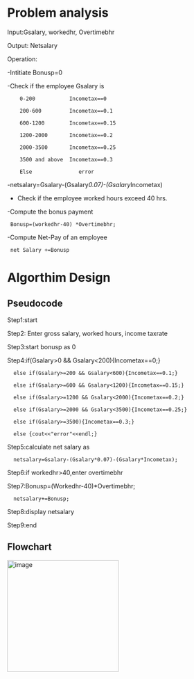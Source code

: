 # Problem analysis
Input:Gsalary, workedhr, Overtimebhr

Output: Netsalary

Operation: 

-Intitiate Bonusp=0

-Check if the employee Gsalary is 

        0-200           Incometax==0
        
        200-600         Incometax==0.1
        
        600-1200        Incometax==0.15
        
        1200-2000       Incometax==0.2
        
        2000-3500       Incometax==0.25
        
        3500 and above  Incometax==0.3
        
        Else               error

-netsalary=Gsalary-(Gsalary*0.07)-(Gsalary*Incometax)

- Check if the employee worked hours exceed 40 hrs.

-Compute the bonus payment 

     Bonusp=(workedhr-40) *Overtimebhr;

-Compute Net-Pay of an employee

     net Salary +=Bonusp

# Algorthim Design

## Pseudocode

Step1:start

Step2: Enter gross salary, worked hours, income taxrate

Step3:start bonusp as 0

Step4:if(Gsalary>0 && Gsalary<200){Incometax==0;}

      else if(Gsalary>=200 && Gsalary<600){Incometax==0.1;}
      
      else if(Gsalary>=600 && Gsalary<1200){Incometax==0.15;}
      
      else if(Gsalary>=1200 && Gsalary<2000){Incometax==0.2;}
      
      else if(Gsalary>=2000 && Gsalary<3500){Incometax==0.25;}
      
      else if(Gsalary>=3500){Incometax==0.3;}
      
      else {cout<<"error"<<endl;}

Step5:calculate net salary as 

      netsalary=Gsalary-(Gsalary*0.07)-(Gsalary*Incometax);

Step6:if workedhr>40,enter overtimebhr 

Step7:Bonusp=(Workedhr-40)*Overtimebhr;

      netsalary+=Bonusp;

Step8:display netsalary

Step9:end

## Flowchart

<img width="257" alt="image" src="https://github.com/SWEG-2015EC-Batch/Free-Thinkers/assets/149039271/26b0ff7b-be70-485c-ab88-82160cceb90f">
